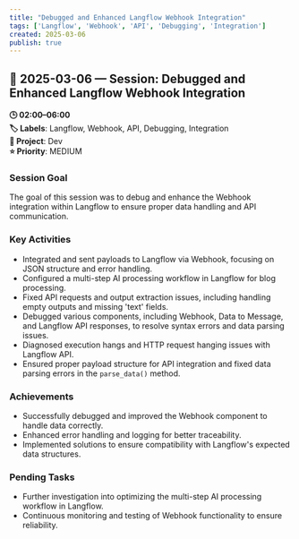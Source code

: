 ```yaml
---
title: "Debugged and Enhanced Langflow Webhook Integration"
tags: ['Langflow', 'Webhook', 'API', 'Debugging', 'Integration']
created: 2025-03-06
publish: true
---
```


## 📅 2025-03-06 — Session: Debugged and Enhanced Langflow Webhook Integration

**🕒 02:00–06:00**  
**🏷️ Labels**: Langflow, Webhook, API, Debugging, Integration  
**📂 Project**: Dev  
**⭐ Priority**: MEDIUM  


### Session Goal
The goal of this session was to debug and enhance the Webhook integration within Langflow to ensure proper data handling and API communication.

### Key Activities
- Integrated and sent payloads to Langflow via Webhook, focusing on JSON structure and error handling.
- Configured a multi-step AI processing workflow in Langflow for blog processing.
- Fixed API requests and output extraction issues, including handling empty outputs and missing 'text' fields.
- Debugged various components, including Webhook, Data to Message, and Langflow API responses, to resolve syntax errors and data parsing issues.
- Diagnosed execution hangs and HTTP request hanging issues with Langflow API.
- Ensured proper payload structure for API integration and fixed data parsing errors in the `parse_data()` method.

### Achievements
- Successfully debugged and improved the Webhook component to handle data correctly.
- Enhanced error handling and logging for better traceability.
- Implemented solutions to ensure compatibility with Langflow's expected data structures.

### Pending Tasks
- Further investigation into optimizing the multi-step AI processing workflow in Langflow.
- Continuous monitoring and testing of Webhook functionality to ensure reliability.
